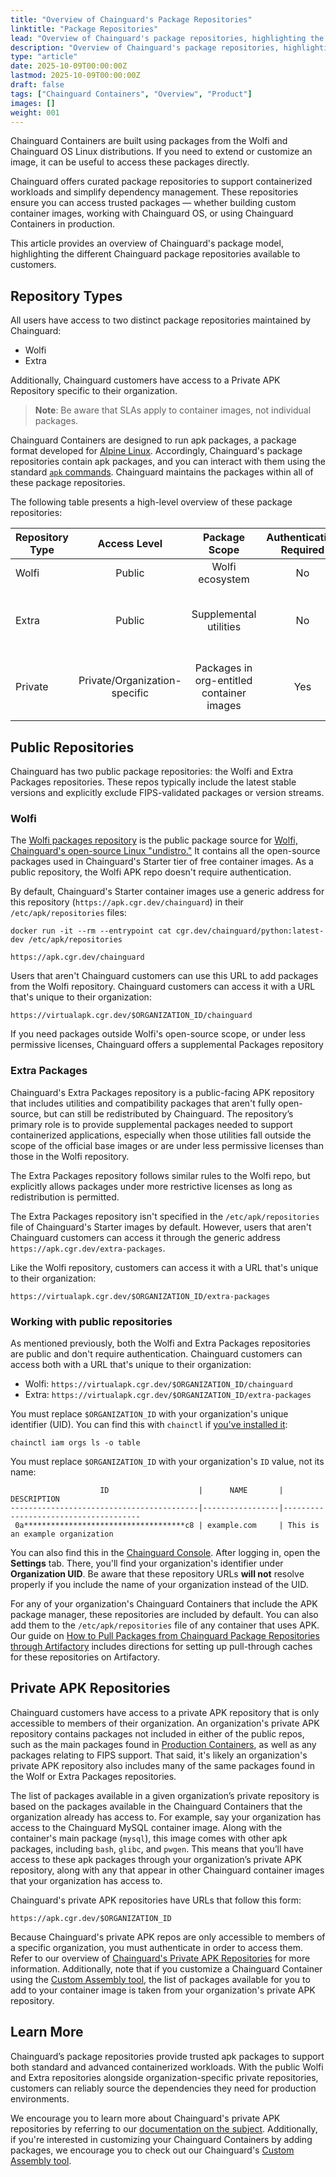 ```yaml
---
title: "Overview of Chainguard's Package Repositories"
linktitle: "Package Repositories"
lead: "Overview of Chainguard's package repositories, highlighting the different repositories and how to access them."
description: "Overview of Chainguard's package repositories, highlighting the different repositories and how to access them."
type: "article"
date: 2025-10-09T00:00:00Z
lastmod: 2025-10-09T00:00:00Z
draft: false
tags: ["Chainguard Containers", "Overview", "Product"]
images: []
weight: 001
---
```


Chainguard Containers are built using packages from the Wolfi and Chainguard OS Linux distributions. If you need to extend or customize an image, it can be useful to access these packages directly.

Chainguard offers curated package repositories to support containerized workloads and simplify dependency management. These repositories ensure you can access trusted packages — whether building custom container images, working with Chainguard OS, or using Chainguard Containers in production.

This article provides an overview of Chainguard's package model, highlighting the different Chainguard package repositories available to customers.


## Repository Types

All users have access to two distinct package repositories maintained by Chainguard:

* Wolfi
* Extra

Additionally, Chainguard customers have access to a Private APK Repository specific to their organization.

> **Note**: Be aware that SLAs apply to container images, not individual packages.

Chainguard Containers are designed to run apk packages, a package format developed for [Alpine Linux](https://www.alpinelinux.org/). Accordingly, Chainguard's package repositories contain apk packages, and you can interact with them using the standard [`apk` commands](https://docs.alpinelinux.org/user-handbook/0.1a/Working/apk.html). Chainguard maintains the packages within all of these package repositories. 

The following table presents a high-level overview of these package repositories:

| Repository Type | Access Level | Package Scope | Authentication Required | Typical Use Case |
|-----------------|:----------------:|:----------------------:|:-----------------------:|:------------------------:|
| Wolfi | Public | Wolfi ecosystem | No | Starter images |
| Extra | Public | Supplemental utilities | No | Additional dependencies, non-open source software  |
| Private | Private/Organization-specific | Packages in org-entitled container images | Yes | Customizing Chainguard Containers with [Custom Assembly](/chainguard/chainguard-images/features/ca-docs/custom-assembly/) |


## Public Repositories

Chainguard has two public package repositories: the Wolfi and Extra Packages repositories. These repos typically include the latest stable versions and explicitly exclude FIPS-validated packages or version streams. 

### Wolfi

The [Wolfi packages repository](https://github.com/wolfi-dev/os) is the public package source for [Wolfi, Chainguard's open-source Linux "undistro."](/open-source/wolfi/overview/) It contains all the open-source packages used in Chainguard's Starter tier of free container images. As a public repository, the Wolfi APK repo doesn't require authentication. 

By default, Chainguard's Starter container images use a generic address for this repository (`https://apk.cgr.dev/chainguard`) in their `/etc/apk/repositories` files:

```shell
docker run -it --rm --entrypoint cat cgr.dev/chainguard/python:latest-dev /etc/apk/repositories
```
```output
https://apk.cgr.dev/chainguard
```

Users that aren't Chainguard customers can use this URL to add packages from the Wolfi repository. Chainguard customers can access it with a URL that's unique to their organization:

```url
https://virtualapk.cgr.dev/$ORGANIZATION_ID/chainguard
```

If you need packages outside Wolfi's open-source scope, or under less permissive licenses, Chainguard offers a supplemental Packages repository

### Extra Packages

Chainguard's Extra Packages repository is a public-facing APK repository that includes utilities and compatibility packages that aren't fully open-source, but can still be redistributed by Chainguard. The repository’s primary role is to provide supplemental packages needed to support containerized applications, especially when those utilities fall outside the scope of the official base images or are under less permissive licenses than those in the Wolfi repository.

The Extra Packages repository follows similar rules to the Wolfi repo, but explicitly allows packages under more restrictive licenses as long as redistribution is permitted.

The Extra Packages repository isn't specified in the `/etc/apk/repositories` file of Chainguard's Starter images by default. However, users that aren't Chainguard customers can access it through the generic address `https://apk.cgr.dev/extra-packages`. 

Like the Wolfi repository, customers can access it with a URL that's unique to their organization:

```url
https://virtualapk.cgr.dev/$ORGANIZATION_ID/extra-packages
```


### Working with public repositories

As mentioned previously, both the Wolfi and Extra Packages repositories are public and don't require authentication. Chainguard customers can access both with a URL that's unique to their organization:

* Wolfi: `https://virtualapk.cgr.dev/$ORGANIZATION_ID/chainguard`
* Extra: `https://virtualapk.cgr.dev/$ORGANIZATION_ID/extra-packages`

You must replace `$ORGANIZATION_ID` with your organization's unique identifier (UID). You can find this with `chainctl` if [you've installed it](/chainguard/chainctl-usage/how-to-install-chainctl/): 

```shell
chainctl iam orgs ls -o table
```

You must replace `$ORGANIZATION_ID` with your organization's `ID` value, not its name:


```output
                    ID                    |      NAME       |          DESCRIPTION                          
------------------------------------------|-----------------|--------------------------------------
 0a************************************c8 | example.com     | This is an example organization
```

You can also find this in the [Chainguard Console](https://console.chainguard.dev/). After logging in, open the **Settings** tab. There, you'll find your organization's identifier under **Organization UID**. Be aware that these repository URLs **will not** resolve properly if you include the name of your organization instead of the UID. 

For any of your organization's Chainguard Containers that include the APK package manager, these repositories are included by default. You can also add them to the `/etc/apk/repositories` file of any container that uses APK. Our guide on [How to Pull Packages from Chainguard Package Repositories through Artifactory](/chainguard/chainguard-images/chainguard-registry/pull-through-guides/artifactory/artifactory-packages-pull-through/#configuring-pull-through-caches-for-chainguards-public-repositories) includes directions for setting up pull-through caches for these repositories on Artifactory.


## Private APK Repositories

Chainguard customers have access to a private APK repository that is only accessible to members of their organization. An organization's private APK repository contains packages not included in either of the public repos, such as the main packages found in [Production Containers](/chainguard/chainguard-images/about/images-categories/#production-containers), as well as any packages relating to FIPS support. That said, it's likely an organization's private APK repository also includes many of the same packages found in the Wolf or Extra Packages repositories.

The list of packages available in a given organization’s private repository is based on the packages available in the Chainguard Containers that the organization already has access to. For example, say your organization has access to the Chainguard MySQL container image. Along with the container's main package (`mysql`), this image comes with other apk packages, including `bash`, `glibc`, and `pwgen`. This means that you’ll have access to these apk packages through your organization’s private APK repository, along with any that appear in other Chainguard container images that your organization has access to.

Chainguard's private APK repositories have URLs that follow this form:

```url
https://apk.cgr.dev/$ORGANIZATION_ID
```

Because Chainguard's private APK repos are only accessible to members of a specific organization, you must authenticate in order to access them. Refer to our overview of [Chainguard's Private APK Repositories](/chainguard/chainguard-images/features/private-apk-repos/) for more information. Additionally, note that if you customize a Chainguard Container using the [Custom Assembly tool](/chainguard/chainguard-images/features/ca-docs/custom-assembly/), the list of packages available for you to add to your container image is taken from your organization's private APK repository.


## Learn More

Chainguard’s package repositories provide trusted apk packages to support both standard and advanced containerized workloads. With the public Wolfi and Extra repositories alongside organization-specific private repositories, customers can reliably source the dependencies they need for production environments.

We encourage you to learn more about Chainguard's private APK repositories by referring to our [documentation on the subject](/chainguard/chainguard-images/features/packages/private-apk-repos/). Additionally, if you're interested in customizing your Chainguard Containers by adding packages, we encourage you to check out our Chainguard's [Custom Assembly tool](/chainguard/chainguard-images/features/ca-docs/custom-assembly/).